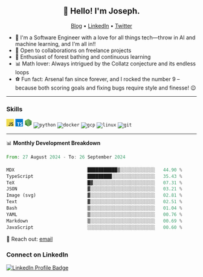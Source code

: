 <h2 align="center">👋 Hello! I'm Joseph.</h2>
<p align="center">
  <a href="https://ngugi-dev-blog-page.vercel.app/blog/">Blog</a> •
  <a href="https://www.linkedin.com/in/dev-joseph">LinkedIn</a> •
  <a href="#">Twitter</a> 
</p>


- 🔭 I'm a Software Engineer with a love for all things tech—throw in AI and machine learning, and I'm all in!!
- 💬 Open to collaborations on freelance projects
- 🌳 Enthusiast of forest bathing and continuous learning
- 📊 Math lover: Always intrigued by the Collatz conjecture and its endless loops
- ⚽ Fun fact: Arsenal fan since forever, and I rocked the number 9 – because both scoring goals and fixing bugs require style and finesse! 😉

-------


### Skills
<code><img height="20" alt="javascript" src="https://raw.githubusercontent.com/github/explore/80688e429a7d4ef2fca1e82350fe8e3517d3494d/topics/javascript/javascript.png"></code>
<code><img height="20" alt="typescript" src="https://raw.githubusercontent.com/github/explore/80688e429a7d4ef2fca1e82350fe8e3517d3494d/topics/typescript/typescript.png"></code>
<code><img height="20" alt="nodejs" src="https://raw.githubusercontent.com/github/explore/80688e429a7d4ef2fca1e82350fe8e3517d3494d/topics/nodejs/nodejs.png"></code>
<code><img height="20" alt="python" src="https://cdn.cdnlogo.com/logos/p/3/python.svg"></code>
<code><img height="20" alt="docker" src="https://cdn.worldvectorlogo.com/logos/docker.svg"></code>
<code><img height="20" alt="gcp" src="https://cdn.cdnlogo.com/logos/g/75/google-cloud.svg"></code>
<code><img height="20" alt="linux" src="https://cdn.cdnlogo.com/logos/l/21/linux-tux.svg"></code>
<code><img height="20" alt="git" src="https://cdn.worldvectorlogo.com/logos/git-icon.svg"></code>

-------

📊 **Monthly Development Breakdown**

<!--START_SECTION:waka-->

```rust
From: 27 August 2024 - To: 26 September 2024

MDX                           ███████████▒░░░░░░░░░░░░░   44.90 %
TypeScript                    █████████░░░░░░░░░░░░░░░░   35.43 %
TeX                           █▓░░░░░░░░░░░░░░░░░░░░░░░   07.31 %
JSON                          ▓░░░░░░░░░░░░░░░░░░░░░░░░   03.21 %
Image (svg)                   ▓░░░░░░░░░░░░░░░░░░░░░░░░   02.81 %
Text                          ▓░░░░░░░░░░░░░░░░░░░░░░░░   02.51 %
Bash                          ▒░░░░░░░░░░░░░░░░░░░░░░░░   01.04 %
YAML                          ▒░░░░░░░░░░░░░░░░░░░░░░░░   00.76 %
Markdown                      ▒░░░░░░░░░░░░░░░░░░░░░░░░   00.69 %
JavaScript                    ░░░░░░░░░░░░░░░░░░░░░░░░░   00.60 %
```

<!--END_SECTION:waka-->

📧 Reach out: [email](mailto:josephngugi.dev@gmail.com)

### Connect on LinkedIn
[![LinkedIn Profile Badge](https://img.shields.io/badge/LinkedIn-2D9CDB?style=for-the-badge&logo=linkedin&logoColor=white)](https://www.linkedin.com/in/dev-joseph)

